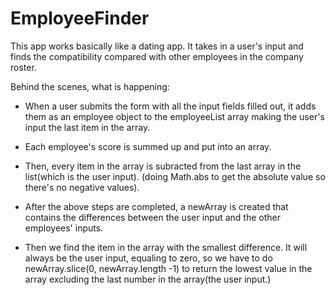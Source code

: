 # EmployeeFinder

This app works basically like a dating app. It takes in a user's input and finds the compatibility compared with other employees in the company roster.

Behind the scenes, what is happening:

- When a user submits the form with all the input fields filled out, it adds them as an employee object to the employeeList array making the user's input the last item in the array.

- Each employee's score is summed up and put into an array.
- Then, every item in the array is subracted from the last array in the list(which is the user input).
(doing Math.abs to get the absolute value so there's no negative values).

- After the above steps are completed, a newArray is created that contains the differences between the user input and the other employees' inputs.

- Then we find the item in the array with the smallest difference. It will always be the user input, equaling to zero, so we have to do newArray.slice(0, newArray.length -1) to return the lowest value in the array excluding the last number in the array(the user input.)
